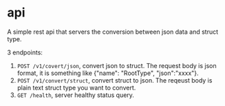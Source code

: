 # api

A simple rest api that servers the conversion between json data and struct type.

3 endpoints:

1. `POST /v1/covert/json`, convert json to struct. The request body is json format,
   it is something like {"name": "RootType", "json":"xxxx"}.
2. `POST /v1/convert/struct`, convert struct to json. The reqeust body is plain text struct type you want to convert.
3. `GET /health`, server healthy status query.
